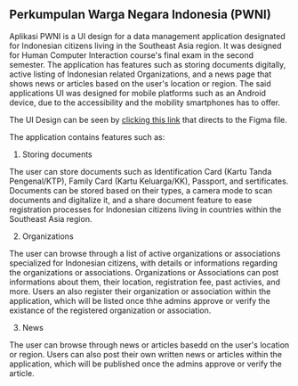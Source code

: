 ## Perkumpulan Warga Negara Indonesia (PWNI)

Aplikasi PWNI is a UI design for a data management application designated for Indonesian citizens living in the Southeast Asia region. It was designed for Human Computer Interaction course's final exam in the second semester. The application has features such as storing documents digitally, active listing of Indonesian related Organizations, and a news page that shows news or articles based on the user's location or region. The said applications UI was designed for mobile platforms such as an Android device, due to the accessibility and the mobility smartphones has to offer.

The UI Design can be seen by [clicking this link](https://www.figma.com/proto/Sdl5m1vnAy7CqsYgOSouLv/Aplikasi-PWNI---UAS-HCI-Rhenaldy?scaling=scale-down&page-id=0%3A1&starting-point-node-id=2%3A2&node-id=2%3A2) that directs to the Figma file.

The application contains features such as:
1. Storing documents

The user can store documents such as Identification Card (Kartu Tanda Pengenal/KTP), Family Card (Kartu Keluarga/KK), Passport, and sertificates. Documents can be stored based on their types, a camera mode to scan documents and digitalize it, and a share document feature to ease registration processes for Indonesian citizens living in countries within the Southeast Asia region.

2. Organizations

The user can browse through a list of active organizations or associations specialized for Indonesian citizens, with details or informations regarding the organizations or associations. Organizations or Associations can post informations about them, their location, registration fee, past activies, and more. Users an also register their organization or association within the application, which will be listed once thhe admins approve or verify the existance of the registered organization or association.

3. News

The user can browse through news or articles basedd on the user's location or region. Users can also post their own written news or articles within the application, which will be published once the admins approve or verify the article.



